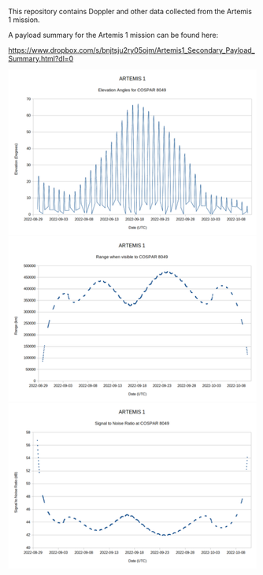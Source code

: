 This repository contains Doppler and other data collected from the Artemis 1 mission.

A payload summary for the Artemis 1 mission can be found here:

https://www.dropbox.com/s/bnjtsju2ry05ojm/Artemis1_Secondary_Payload_Summary.html?dl=0

![My Image](https://github.com/ScottTilley/Artemis1/blob/main/Mission_planning/Art1_EL.png)
![My Image](https://github.com/ScottTilley/Artemis1/blob/main/Mission_planning/Art1_RANGE.png)
![My Image](https://github.com/ScottTilley/Artemis1/blob/main/Mission_planning/Art1_SNR.png)
